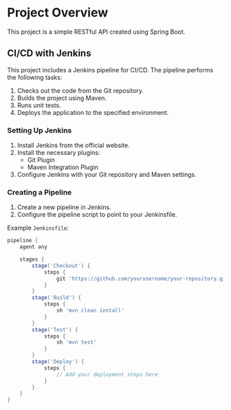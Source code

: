 # Project Overview

This project is a simple RESTful API created using Spring Boot.


## CI/CD with Jenkins
This project includes a Jenkins pipeline for CI/CD. The pipeline performs the following tasks:
1. Checks out the code from the Git repository.
2. Builds the project using Maven.
3. Runs unit tests.
4. Deploys the application to the specified environment.


### Setting Up Jenkins
1. Install Jenkins from the official website.
2. Install the necessary plugins:
   - Git Plugin
   - Maven Integration Plugin
3. Configure Jenkins with your Git repository and Maven settings.

### Creating a Pipeline
1. Create a new pipeline in Jenkins.
2. Configure the pipeline script to point to your Jenkinsfile.


Example `Jenkinsfile`:
```groovy
pipeline {
    agent any

    stages {
        stage('Checkout') {
            steps {
                git 'https://github.com/yourusername/your-repository.git'
            }
        }
        stage('Build') {
            steps {
                sh 'mvn clean install'
            }
        }
        stage('Test') {
            steps {
                sh 'mvn test'
            }
        }
        stage('Deploy') {
            steps {
                // Add your deployment steps here
            }
        }
    }
}
```
